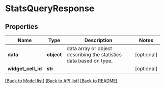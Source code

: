 # StatsQueryResponse

## Properties
Name | Type | Description | Notes
------------ | ------------- | ------------- | -------------
**data** | **object** | data array or object describing the statistics data based on type. | [optional] 
**widget_cell_id** | **str** |  | [optional] 

[[Back to Model list]](README.md#documentation-for-models) [[Back to API list]](../README.md#documentation-for-api-endpoints) [[Back to README]](../README.md)


